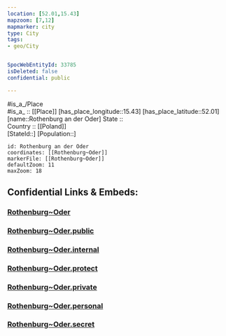 ```yaml
---
location: [52.01,15.43] 
mapzoom: [7,12] 
mapmarker: city 
type: City
tags:
- geo/City


SpocWebEntityId: 33785
isDeleted: false
confidential: public

---
```

#is_a_/Place  
#is_a_ :: [[Place]] 
[has_place_longitude::15.43] 
[has_place_latitude::52.01] 
[name::Rothenburg an der Oder] 
State ::  
Country :: [[Poland]]  
[StateId::] 
[Population::] 



```leaflet
id: Rothenburg an der Oder
coordinates: [[Rothenburg~Oder]] 
markerFile: [[Rothenburg~Oder]] 
defaultZoom: 11 
maxZoom: 18
```


## Confidential Links & Embeds: 

### [Rothenburg~Oder](/_Standards/Earth/Continent/Europe/Europe~East/Poland/Provinces~Poland/Lubusz/City/Rothenburg~Oder.md) 

### [Rothenburg~Oder.public](/_public/Earth/Continent/Europe/Europe~East/Poland/Provinces~Poland/Lubusz/City/Rothenburg~Oder.public.md) 

### [Rothenburg~Oder.internal](/_internal/Earth/Continent/Europe/Europe~East/Poland/Provinces~Poland/Lubusz/City/Rothenburg~Oder.internal.md) 

### [Rothenburg~Oder.protect](/_protect/Earth/Continent/Europe/Europe~East/Poland/Provinces~Poland/Lubusz/City/Rothenburg~Oder.protect.md) 

### [Rothenburg~Oder.private](/_private/Earth/Continent/Europe/Europe~East/Poland/Provinces~Poland/Lubusz/City/Rothenburg~Oder.private.md) 

### [Rothenburg~Oder.personal](/_personal/Earth/Continent/Europe/Europe~East/Poland/Provinces~Poland/Lubusz/City/Rothenburg~Oder.personal.md) 

### [Rothenburg~Oder.secret](/_secret/Earth/Continent/Europe/Europe~East/Poland/Provinces~Poland/Lubusz/City/Rothenburg~Oder.secret.md)

